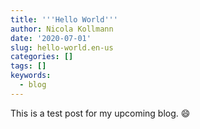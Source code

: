 ```yaml
---
title: '''Hello World'''
author: Nicola Kollmann
date: '2020-07-01'
slug: hello-world.en-us
categories: []
tags: []
keywords:
  - blog
---
```


This is a test post for my upcoming blog. :smile:

<!--more-->
